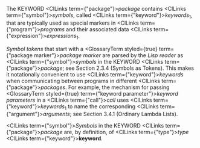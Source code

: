  



The KEYWORD <ClLinks  term={"package"}><i>package</i></ClLinks> contains <ClLinks  term={"symbol"}><i>symbols</i></ClLinks>, called <ClLinks  term={"keyword"}><i>keywords</i></ClLinks><sub>1</sub>, that are typically used as special markers in <ClLinks  term={"program"}><i>programs</i></ClLinks> and their associated data <ClLinks  term={"expression"}><i>expressions</i></ClLinks><sub>1</sub>. 



*Symbol tokens* that start with a <GlossaryTerm styled={true} term={"package marker"}><i>package marker</i></GlossaryTerm> are parsed by the *Lisp reader* as <ClLinks  term={"symbol"}><i>symbols</i></ClLinks> in the KEYWORD <ClLinks  term={"package"}><i>package</i></ClLinks>; see Section 2.3.4 (Symbols as Tokens). This makes it notationally convenient to use <ClLinks  term={"keyword"}><i>keywords</i></ClLinks> when communicating between programs in different <ClLinks  term={"package"}><i>packages</i></ClLinks>. For example, the mechanism for passing <GlossaryTerm styled={true} term={"keyword parameter"}><i>keyword parameters</i></GlossaryTerm> in a <ClLinks  term={"call"}><i>call</i></ClLinks> uses <ClLinks  term={"keyword"}><i>keywords</i></ClLinks><sub>1</sub> to name the corresponding <ClLinks  term={"argument"}><i>arguments</i></ClLinks>; see Section 3.4.1 (Ordinary Lambda Lists). 



<ClLinks  term={"symbol"}><i>Symbols</i></ClLinks> in the KEYWORD <ClLinks  term={"package"}><i>package</i></ClLinks> are, by definition, of <ClLinks  term={"type"}><i>type</i></ClLinks> <ClLinks  term={"keyword"}><b>keyword</b></ClLinks>. 



